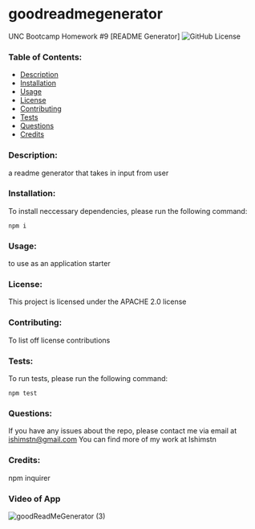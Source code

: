 
  # goodreadmegenerator
  UNC Bootcamp Homework #9
  [README Generator]
  ![GitHub License]()
  ### Table of Contents:
  * [Description](#description)
  * [Installation](#installation)
  * [Usage](#usage)
  * [License](#license)
  * [Contributing](#contributing)
  * [Tests](#tests)
  * [Questions](#questions)
  * [Credits](#credits)
  ### Description: 
  a readme generator that takes in input from user
  ### Installation: 
  To install neccessary dependencies, please run the following command:
  ```
  npm i 
  ```
  ### Usage: 
  to use as an application starter 
  ### License: 
  This project is licensed under the APACHE 2.0 license 
  ### Contributing: 
  To list off license contributions 
  ### Tests: 
  To run tests, please run the following command:
  ```
  npm test
  ```
  ### Questions: 
  If you have any issues about the repo, please contact me via email at ishimstn@gmail.com
  You can find more of my work at Ishimstn
  ### Credits: 
  npm inquirer
  
  
  ### Video of App
  

![goodReadMeGenerator (3)](https://user-images.githubusercontent.com/41960292/118578290-e2349000-b759-11eb-99f4-0bd372452ec3.gif)

  
